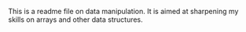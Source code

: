 This is a readme file on data manipulation. It is aimed at sharpening my skills on arrays and other data structures.
